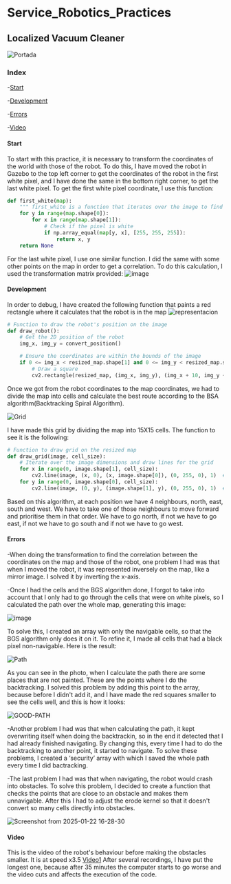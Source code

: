 # Service_Robotics_Practices
## Localized Vacuum Cleaner

![Portada](https://github.com/user-attachments/assets/48d01426-4d08-47a6-8321-2a3bc9dcf54e)

### Index

-[Start](#start)

-[Development](#development)

-[Errors](#errors)

-[Video](#video)

#### Start

To start with this practice, it is necessary to transform the coordinates of the world with those of the robot.
To do this, I have moved the robot in Gazebo to the top left corner to get the coordinates of the robot in the first white pixel, and I have done the same in the bottom right corner, to get the last white pixel.
To get the first white pixel coordinate, I use this function:
```python
def first_white(map):
    """ first_white is a function that iterates over the image to find the first white pixel (255, 255, 255). """
    for y in range(map.shape[0]):
        for x in range(map.shape[1]):
            # Check if the pixel is white
            if np.array_equal(map[y, x], [255, 255, 255]):
                return x, y
    return None
```
For the last white pixel, I use one similar function.
I did the same with some other points on the map in order to get a correlation. To do this calculation, I used the transformation matrix provided:
![image](https://github.com/user-attachments/assets/71623fa5-b5c0-4308-824c-194167d08119)


#### Development

In order to debug, I have created the following function that paints a red rectangle where it calculates that the robot is in the map
![representacion](https://github.com/user-attachments/assets/1e9a31ee-1967-4f17-8917-7043a1d3a387)

```python
# Function to draw the robot's position on the image
def draw_robot():
    # Get the 2D position of the robot
    img_x, img_y = convert_position()

    # Ensure the coordinates are within the bounds of the image
    if 0 <= img_x < resized_map.shape[1] and 0 <= img_y < resized_map.shape[0]:
        # Draw a square
        cv2.rectangle(resized_map, (img_x, img_y), (img_x + 10, img_y + 10), 128, -1)
```

Once we got from the robot coordinates to the map coordinates, we had to divide the map into cells and calculate the best route according to the BSA algorithm(Backtracking Spiral Algorithm).

![Grid](https://github.com/user-attachments/assets/d0b851bb-dcbb-41b1-abcb-e5d2a829178d)

I have made this grid by dividing the map into 15X15 cells. The function to see it is the following:
```python
# Function to draw grid on the resized map
def draw_grid(image, cell_size):
    # Iterate over the image dimensions and draw lines for the grid
    for x in range(0, image.shape[1], cell_size):
        cv2.line(image, (x, 0), (x, image.shape[0]), (0, 255, 0), 1)  # Vertical green lines
    for y in range(0, image.shape[0], cell_size):
        cv2.line(image, (0, y), (image.shape[1], y), (0, 255, 0), 1)  # Horizontal green lines
```

Based on this algorithm, at each position we have 4 neighbours, north, east, south and west. We have to take one of those neighbours to move forward and prioritise them in that order. We have to go north, if not we have to go east, if not we have to go south and if not we have to go west. 


#### Errors

-When doing the transformation to find the correlation between the coordinates on the map and those of the robot, one problem I had was that when I moved the robot, it was represented inversely on the map, like a mirror image. I solved it by inverting the x-axis.


-Once I had the cells and the BGS algorithm done, I forgot to take into account that I only had to go through the cells that were on white pixels, so I calculated the path over the whole map, generating this image:

![image](https://github.com/user-attachments/assets/198e25a9-15cd-4473-b2f1-256a09be7cef)

To solve this, I created an array with only the navigable cells, so that the BGS algorithm only does it on it. To refine it, I made all cells that had a black pixel non-navigable. Here is the result:

![Path](https://github.com/user-attachments/assets/670c01f9-24ad-4aca-8680-0b07bcfd7148)

As you can see in the photo, when I calculate the path there are some places that are not painted. These are the points where I do the backtracking. I solved this problem by adding this point to the array, because before I didn't add it, and I have made the red squares smaller to see the cells well, and this is how it looks:

![GOOD-PATH](https://github.com/user-attachments/assets/f28340e2-a560-49e3-9ab7-82db8ce18a67)


-Another problem I had was that when calculating the path, it kept overwriting itself when doing the backtrackin, so in the end it detected that I had already finished navigating. By changing this, every time I had to do the backtracking to another point, it started to navigate. To solve these problems, I created a ‘security’ array with which I saved the whole path every time I did bactracking.

-The last problem I had was that when navigating, the robot would crash into obstacles. To solve this problem, I decided to create a function that checks the points that are close to an obstacle and makes them unnavigable. After this I had to adjust the erode kernel so that it doesn't convert so many cells directly into obstacles.

![Screenshot from 2025-01-22 16-28-30](https://github.com/user-attachments/assets/281f6176-24d7-41e0-9795-16fe141d2a3c)


#### Video 
This is the video of the robot's behaviour before making the obstacles smaller. It is at speed x3.5
[Video1]([https://github.com/Ruben249/practicas_robotica_movil/assets/102288264/2c9a9c66-92af-472b-bf55-7fa6d0fcbe95](https://youtu.be/PlmgJyPVkKU))
After several recordings, I have put the longest one, because after 35 minutes the computer starts to go worse and the video cuts and affects the execution of the code.

